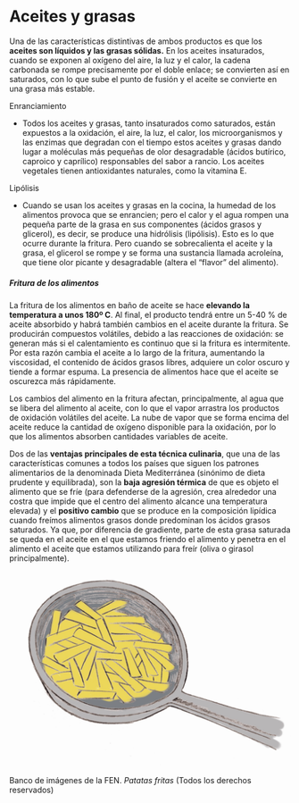# Aceites y grasas

Una de las características distintivas de ambos productos es que los **aceites son líquidos y las grasas sólidas.** En los aceites insaturados, cuando se exponen al oxígeno del aire, la luz y el calor, la cadena carbonada se rompe precisamente por el doble enlace; se convierten así en saturados, con lo que sube el punto de fusión y el aceite se convierte en una grasa más estable.

Enranciamiento

*   Todos los aceites y grasas, tanto insaturados como saturados, están expuestos a la oxidación, el aire, la luz, el calor, los microorganismos y las enzimas que degradan con el tiempo estos aceites y grasas dando lugar a moléculas más pequeñas de olor desagradable (ácidos butírico, caproico y caprílico) responsables del sabor a rancio. Los aceites vegetales tienen antioxidantes naturales, como la vitamina E.

Lipólisis

*   Cuando se usan los aceites y grasas en la cocina, la humedad de los alimentos provoca que se enrancien; pero el calor y el agua rompen una pequeña parte de la grasa en sus componentes (ácidos grasos y glicerol), es decir, se produce una hidrólisis (lipólisis). Esto es lo que ocurre durante la fritura. Pero cuando se sobrecalienta el aceite y la grasa, el glicerol se rompe y se forma una sustancia llamada acroleína, que tiene olor picante y desagradable (altera el “flavor” del alimento).

##### Fritura de los alimentos

La fritura de los alimentos en baño de aceite se hace **elevando la temperatura a unos 180º C**. Al final, el producto tendrá entre un 5-40 % de aceite absorbido y habrá también cambios en el aceite durante la fritura. Se producirán compuestos volátiles, debido a las reacciones de oxidación: se generan más si el calentamiento es continuo que si la fritura es intermitente. Por esta razón cambia el aceite a lo largo de la fritura, aumentando la viscosidad, el contenido de ácidos grasos libres, adquiere un color oscuro y tiende a formar espuma. La presencia de alimentos hace que el aceite se oscurezca más rápidamente.

Los cambios del alimento en la fritura afectan, principalmente, al agua que se libera del alimento al aceite, con lo que el vapor arrastra los productos de oxidación volátiles del aceite. La nube de vapor que se forma encima del aceite reduce la cantidad de oxígeno disponible para la oxidación, por lo que los alimentos absorben cantidades variables de aceite.

Dos de las **ventajas principales de esta técnica culinaria**, que una de las características comunes a todos los países que siguen los patrones alimentarios de la denominada Dieta Mediterránea (sinónimo de dieta prudente y equilibrada), son la **baja agresión térmica** de que es objeto el alimento que se fríe (para defenderse de la agresión, crea alrededor una costra que impide que el centro del alimento alcance una temperatura elevada) y el **positivo cambio** que se produce en la composición lipídica cuando freímos alimentos grasos donde predominan los ácidos grasos saturados. Ya que, por diferencia de gradiente, parte de esta grasa saturada se queda en el aceite en el que estamos friendo el alimento y penetra en el alimento el aceite que estamos utilizando para freír (oliva o girasol principalmente).


![sartén](img/fritura.jpg "Patatas fritas")


Banco de imágenes de la FEN. _Patatas fritas_ (Todos los derechos reservados)